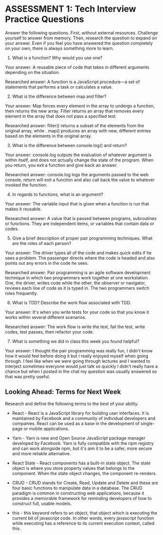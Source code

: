 # ASSESSMENT 1: Tech Interview Practice Questions

Answer the following questions. First, without external resources. Challenge yourself to answer from memory. Then, research the question to expand on your answer. Even if you feel you have answered the question completely on your own, there is always something more to learn.   

1. What is a function? Why would you use one?

  Your answer: A reusable piece of code that takes in different arguments depending on the situation.  

  Researched answer:  A function is a JavaScript procedure—a set of statements that performs a task or calculates a value.



2. What is the difference between map and filter?

  Your answer: Map forces every element in the array to undergo a function, then returns the new array.  Filter returns an array that removes every element in the array that does not pass a specified test.

  Researched answer: filter() returns a subset of the elements from the original array, while . map() produces an array with new, different entries based on the elements in the original array.



3. What is the difference between console.log() and return?

  Your answer: console.log outputs the evaluation of whatever argument is within itself, and does not actually change the state of the program.  When you return, you exit a function and give back an answer.

  Researched answer:  console.log logs the arguments passed to the web console, return will exit a function and also call back the value to whatever invoked the function.



4. In regards to functions, what is an argument?

  Your answer: The variable input that is given when a function is run that makes it reusable.

  Researched answer:  A value that is passed between programs, subroutines or functions.  They are independent items, or variables that contain data or codes.



5. Give a brief description of proper pair programming techniques. What are the roles of each person?

  Your answer:  The driver types all of the code and makes quick edits if he sees a problem.  The passenger directs where the code is headed and also points out any errors in the code he sees.

  Researched answer:  Pair programming is an agile software development technique in which two programmers work together at one workstation. One, the driver, writes code while the other, the observer or navigator, reviews each line of code as it is typed in. The two programmers switch roles frequently.



6. What is TDD? Describe the work flow associated with TDD.

  Your answer:  It's when you write tests for your code so that you know it works within several different scenarios.

  Researched answer:  The work flow is write the test, fail the test, write codes, test passes, then refactor your code.



7. What is something we did in class this week you found helpful?  

  Your answer:  I thought the pair programming was really fun, I didn't know how it would feel before doing it but I really enjoyed myself when going through.  I feel like when we were going through lectures and I wanted to interject sometimes everyone would just talk so quickly I didn't really have a chance but when I posted in the chat my question was usually answered so that was pretty useful.



## Looking Ahead: Terms for Next Week

Research and define the following terms to the best of your ability.

- React - React is a JavaScript library for building user interfaces. It is maintained by Facebook and a community of individual developers and companies. React can be used as a base in the development of single-page or mobile applications.

- Yarn - Yarn is new and Open Source JavaScript package manager developed by Facebook. Yarn is fully compatible with the npm registry and can work alongside npm, but it's aim it to be a safer, more secure and more reliable alternative.

- React State - React components has a built-in state object.  The state object is where you store property values that belongs to the component.  When the state object changes, the component re-renders.

- CRUD - CRUD stands for Create, Read, Update and Delete and these are four basic functions to manipulate data in a database.  The CRUD paradigm is common in constructing web applications, because it provides a memorable framework for reminding developers of how to construct full, usable models.

- this - this keyword refers to an object, that object which is executing the current bit of javascript code. In other words, every javascript function while executing has a reference to its current execution context, called this.

